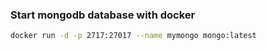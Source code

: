 ### Start mongodb database with docker
```bash
docker run -d -p 2717:27017 --name mymongo mongo:latest
```